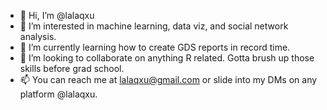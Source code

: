 - 👋 Hi, I’m @lalaqxu
- 👀 I’m interested in machine learning, data viz, and social network analysis.
- 🌱 I’m currently learning how to create GDS reports in record time.
- 💞️ I’m looking to collaborate on anything R related. Gotta brush up those skills before grad school.
- 📫 You can reach me at lalaqxu@gmail.com or slide into my DMs on any platform @lalaqxu.

<!---
lalaqxu/lalaqxu is a ✨ special ✨ repository because its `README.md` (this file) appears on your GitHub profile.
You can click the Preview link to take a look at your changes.
--->
